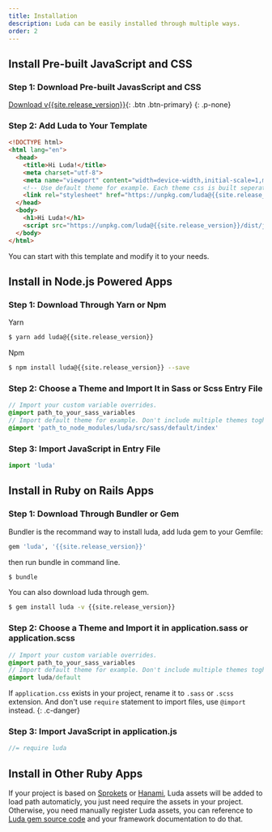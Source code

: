 ```yaml
---
title: Installation
description: Luda can be easily installed through multiple ways.
order: 2
---
```


## Install Pre-built JavaScript and CSS

### Step 1: Download Pre-built JavasScript and CSS
[Download v{{site.release_version}}](https://github.com/oatw/luda/raw/v{{site.release_version}}/release/dist/luda-{{site.release_version}}.zip){: .btn .btn-primary}
{: .p-none}

### Step 2: Add Luda to Your Template

``` html
<!DOCTYPE html>
<html lang="en">
  <head>
    <title>Hi Luda!</title>
    <meta charset="utf-8">
    <meta name="viewport" content="width=device-width,initial-scale=1,maximum-scale=1">
    <!-- Use default theme for example. Each theme css is built seperately, don't include multiple themes toghther. -->
    <link rel="stylesheet" href="https://unpkg.com/luda@{{site.release_version}}/dist/css/luda-default.min.css">
  </head>
  <body>
    <h1>Hi Luda!</h1>
    <script src="https://unpkg.com/luda@{{site.release_version}}/dist/js/luda.min.js"></script>
  </body>
</html>
```
You can start with this template and modify it to your needs.

## Install in Node.js Powered Apps

### Step 1: Download Through Yarn or Npm

Yarn
``` bash
$ yarn add luda@{{site.release_version}}
```

Npm
``` bash
$ npm install luda@{{site.release_version}} --save
```

### Step 2: Choose a Theme and Import It in Sass or Scss Entry File

``` sass
// Import your custom variable overrides.
@import path_to_your_sass_variables
// Import default theme for example. Don't include multiple themes toghther.
@import 'path_to_node_modules/luda/src/sass/default/index'
```

### Step 3: Import JavaScript in Entry File

``` javascript
import 'luda'
```


## Install in Ruby on Rails Apps

### Step 1: Download Through Bundler or Gem

Bundler is the recommand way to install luda, add luda gem to your Gemfile:

``` ruby
gem 'luda', '{{site.release_version}}'
```
then run bundle in command line.
``` bash
$ bundle
```
You can also download luda through gem.
``` bash
$ gem install luda -v {{site.release_version}}
```


### Step 2: Choose a Theme and Import it in application.sass or application.scss

``` sass
// Import your custom variable overrides.
@import path_to_your_sass_variables
// Import default theme for example. Don't include multiple themes toghther.
@import luda/default
```
If `application.css` exists in your project, rename it to `.sass` or `.scss` extension. And don't use `require` statement to import files, use `@import` instead.
{: .c-danger}

### Step 3: Import JavaScript in application.js

``` javascript
//= require luda
```


## Install in Other Ruby Apps

If your project is based on [Sprokets]() or [Hanami](),
Luda assets will be added to load path automaticly,
you just need require the assets in your project.
Otherwise, you need manually register Luda assets,
you can reference to [Luda gem source code](https://github.com/oatw/luda/tree/v{{site.release_version}}/gem)
and your framework documentation to do that.